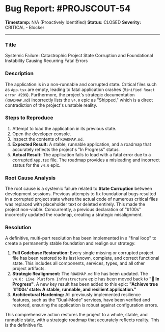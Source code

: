 # Bug Report: #PROJSCOUT-54

**Timestamp:** N/A (Proactively Identified)
**Status:** CLOSED
**Severity:** CRITICAL - Blocker

---

### Title
Systemic Failure: Catastrophic Project State Corruption and Foundational Instability Causing Recurring Fatal Errors

### Description
The application is in a non-runnable and corrupted state. Critical files such as `App.tsx` are empty, leading to fatal application crashes (`Minified React error #299`). Furthermore, the project's strategic documentation (`ROADMAP.md`) incorrectly lists the `v4.0` epic as "Shipped," which is a direct contradiction of the project's unstable reality.

### Steps to Reproduce
1.  Attempt to load the application in its previous state.
2.  Open the developer console.
3.  Inspect the contents of `ROADMAP.md`.
4.  **Expected Result:** A stable, runnable application, and a roadmap that accurately reflects the project's "In Progress" status.
5.  **Actual Result:** The application fails to load with a fatal error due to a corrupted `App.tsx` file. The roadmap provides a misleading and incorrect status for the `v4.0` epic.

### Root Cause Analysis
The root cause is a systemic failure related to **State Corruption** between development sessions. Previous attempts to fix foundational bugs resulted in a corrupted project state where the actual code of numerous critical files was replaced with placeholder text or deleted entirely. This made the project non-viable. Concurrently, a previous declaration of "#100s" incorrectly updated the roadmap, creating a strategic misalignment.

### Resolution
A definitive, multi-part resolution has been implemented in a "final loop" to create a permanently stable foundation and realign our strategy:
1.  **Full Codebase Restoration:** Every single missing or corrupted project file has been restored to its last known, complete, and correct functional state. This includes all components, services, types, and all other project artifacts.
2.  **Strategic Realignment:** The `ROADMAP.md` file has been updated. The `v4.0: Live Platform Infrastructure` epic has been moved back to **"🚧 In Progress"**. A new key result has been added to this epic: **"Achieve true '#100s' state: A stable, runnable, and resilient application."**
3.  **Architectural Hardening:** All previously implemented resilience features, such as the "Dual-Mode" services, have been verified and restored, ensuring the application is robust against configuration errors.

This comprehensive action restores the project to a whole, stable, and runnable state, with a strategic roadmap that accurately reflects reality. This is the definitive fix.